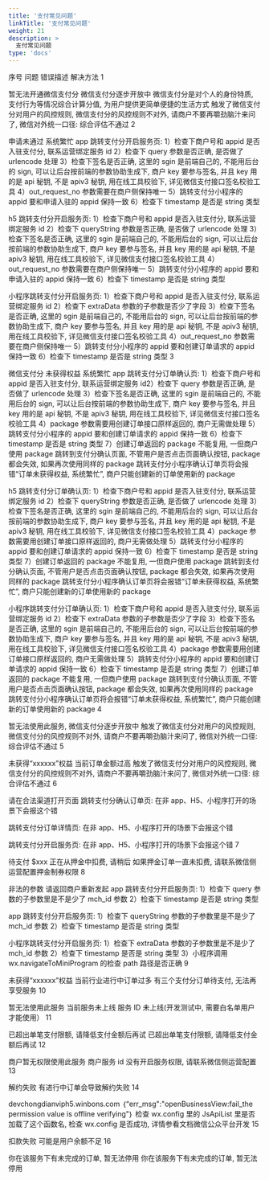 ```yaml
---
title: '支付常见问题'
linkTitle: '支付常见问题'
weight: 21
description: >
  支付常见问题
type: 'docs'
---
```


序号 问题 错误描述 解决方法
1

暂无法开通微信支付分
微信支付分逐步开放中
微信支付分是对个人的身份特质, 支付行为等情况综合计算分值, 为用户提供更简单便捷的生活方式 触发了微信支付分对用户的风控规则, 微信支付分的风控规则不对外, 请商户不要再嚼劲脑汁来问了, 微信对外统一口径: 综合评估不通过
2

申请未通过
系统繁忙 app 跳转支付分开启服务页:
1）检查下商户号和 appid 是否入驻支付分, 联系运营绑定服务 id
2）检查下 query 参数是否正确, 是否做了 urlencode 处理
3）检查下签名是否正确, 这里的 sgin 是前端自己的, 不能用后台的 sign, 可以让后台按前端的参数协助生成下, 商户 key 要参与签名, 并且 key 用的是 api 秘钥, 不是 apiv3 秘钥, 用在线工具校验下, 详见微信支付接口签名校验工具
4）out_request_no 参数需要在商户侧保持唯一
5）跳转支付分小程序的 appid 要和申请入驻的 appid 保持一致
6）检查下 timestamp 是否是 string 类型

h5 跳转支付分开启服务页:
1）检查下商户号和 appid 是否入驻支付分, 联系运营绑定服务 id
2）检查下 queryString 参数是否正确, 是否做了 urlencode 处理
3）检查下签名是否正确, 这里的 sgin 是前端自己的, 不能用后台的 sign, 可以让后台按前端的参数协助生成下, 商户 key 要参与签名, 并且 key 用的是 api 秘钥, 不是 apiv3 秘钥, 用在线工具校验下, 详见微信支付接口签名校验工具
4）out_request_no 参数需要在商户侧保持唯一
5）跳转支付分小程序的 appid 要和申请入驻的 appid 保持一致
6）检查下 timestamp 是否是 string 类型

小程序跳转支付分开启服务页:
1）检查下商户号和 appid 是否入驻支付分, 联系运营绑定服务 id
2）检查下 extraData 参数的子参数是否少了字段
3）检查下签名是否正确, 这里的 sgin 是前端自己的, 不能用后台的 sign, 可以让后台按前端的参数协助生成下, 商户 key 要参与签名, 并且 key 用的是 api 秘钥, 不是 apiv3 秘钥, 用在线工具校验下, 详见微信支付接口签名校验工具
4）out_request_no 参数需要在商户侧保持唯一
5）跳转支付分小程序的 appid 要和创建订单请求的 appid 保持一致
6）检查下 timestamp 是否是 string 类型
3

微信支付分
未获得权益
系统繁忙 app 跳转支付分订单确认页:
1）检查下商户号和 appid 是否入驻支付分, 联系运营绑定服务 id2）检查下 query 参数是否正确, 是否做了 urlencode 处理
3）检查下签名是否正确, 这里的 sgin 是前端自己的, 不能用后台的 sign, 可以让后台按前端的参数协助生成下, 商户 key 要参与签名, 并且 key 用的是 api 秘钥, 不是 apiv3 秘钥, 用在线工具校验下, 详见微信支付接口签名校验工具
4）package 参数需要用创建订单接口原样返回的, 商户无需做处理
5）跳转支付分小程序的 appid 要和创建订单请求的 appid 保持一致
6）检查下 timestamp 是否是 string 类型
7）创建订单返回的 package 不能复用, 一但商户使用 package 跳转到支付分确认页面, 不管用户是否点击页面确认按钮, package 都会失效, 如果再次使用同样的 package 跳转支付分小程序确认订单页将会报错“订单未获得权益, 系统繁忙”, 商户只能创建新的订单使用新的 package

h5 跳转支付分订单确认页:
1）检查下商户号和 appid 是否入驻支付分, 联系运营绑定服务 id
2）检查下 queryString 参数是否正确, 是否做了 urlencode 处理
3）检查下签名是否正确, 这里的 sgin 是前端自己的, 不能用后台的 sign, 可以让后台按前端的参数协助生成下, 商户 key 要参与签名, 并且 key 用的是 api 秘钥, 不是 apiv3 秘钥, 用在线工具校验下, 详见微信支付接口签名校验工具
4）package 参数需要用创建订单接口原样返回的, 商户无需做处理
5）跳转支付分小程序的 appid 要和创建订单请求的 appid 保持一致
6）检查下 timestamp 是否是 string 类型
7）创建订单返回的 package 不能复用, 一但商户使用 package 跳转到支付分确认页面, 不管用户是否点击页面确认按钮, package 都会失效, 如果再次使用同样的 package 跳转支付分小程序确认订单页将会报错“订单未获得权益, 系统繁忙”, 商户只能创建新的订单使用新的 package

小程序跳转支付分订单确认页:
1）检查下商户号和 appid 是否入驻支付分, 联系运营绑定服务 id
2）检查下 extraData 参数的子参数是否少了字段
3）检查下签名是否正确, 这里的 sgin 是前端自己的, 不能用后台的 sign, 可以让后台按前端的参数协助生成下, 商户 key 要参与签名, 并且 key 用的是 api 秘钥, 不是 apiv3 秘钥, 用在线工具校验下, 详见微信支付接口签名校验工具
4）package 参数需要用创建订单接口原样返回的, 商户无需做处理
5）跳转支付分小程序的 appid 要和创建订单请求的 appid 保持一致
6）检查下 timestamp 是否是 string 类型
7）创建订单返回的 package 不能复用, 一但商户使用 package 跳转到支付分确认页面, 不管用户是否点击页面确认按钮, package 都会失效, 如果再次使用同样的 package 跳转支付分小程序确认订单页将会报错“订单未获得权益, 系统繁忙”, 商户只能创建新的订单使用新的 package
4

暂无法使用此服务, 微信支付分逐步开放中 触发了微信支付分对用户的风控规则, 微信支付分的风控规则不对外, 请商户不要再嚼劲脑汁来问了, 微信对外统一口径: 综合评估不通过
5

未获得“xxxxxx”权益
当前订单金额过高 触发了微信支付分对用户的风控规则, 微信支付分的风控规则不对外, 请商户不要再嚼劲脑汁来问了, 微信对外统一口径: 综合评估不通过
6

请在合法渠道打开页面 跳转支付分确认订单页:
在非 app、H5、小程序打开的场景下会报这个错

跳转支付分订单详情页:
在非 app、H5、小程序打开的场景下会报这个错

跳转支付分开启服务页:
在非 app、H5、小程序打开的场景下会报这个错
7

待支付
\$xxx
正在从押金中扣费, 请稍后 如果押金订单一直未扣费, 请联系微信侧运营配置押金制券权限
8

非法的参数
请返回商户重新发起 app 跳转支付分开启服务页:
1）检查下 query 参数的子参数里是不是少了 mch_id 参数
2）检查下 timestamp 是否是 string 类型

app 跳转支付分开启服务页:
1）检查下 queryString 参数的子参数里是不是少了 mch_id 参数
2）检查下 timestamp 是否是 string 类型

小程序跳转支付分开启服务页:
1）检查下 extraData 参数的子参数里是不是少了 mch_id 参数
2）检查下 timestamp 是否是 string 类型
3）小程序调用 wx.navigateToMiniProgram 的检查 path 路径是否正确
9

未获得“xxxxxx”权益
当前行业进行中订单过多 有三个支付分订单待支付, 无法再享受服务
10

暂无法使用此服务
当前服务未上线 服务 ID 未上线(开发测试中, 需要白名单用户才能使用）
11

已超出单笔支付限额, 请降低支付金额后再试 已超出单笔支付限额, 请降低支付金额后再试
12

商户暂无权限使用此服务 商户服务 id 没有开启服务权限, 请联系微信侧运营配置
13

解约失败 有进行中订单会导致解约失败
14

devchongdianviph5.winbons.com
｛“err_msg":"openBusinessView:fail_the permission value is offline verifying"｝ 检查 wx.config 里的 JsApiList 里是否加载了这个函数名, 检查 wx.config 是否成功, 详情参看文档微信公众平台开发
15

扣款失败 可能是用户余额不足
16

你在该服务下有未完成的订单, 暂无法停用 你在该服务下有未完成的订单, 暂无法停用
